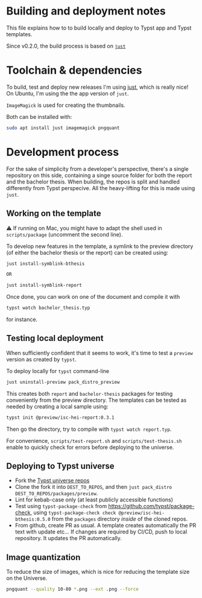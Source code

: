 # Building and deployment notes 
This file explains how to to build locally and deploy to Typst app and Typst templates. 

Since v0.2.0, the build process is based on [`just`](https://github.com/casey/just)

# Toolchain & dependencies
To build, test and deploy new releases I'm using [just](https://github.com/casey/just), which is really nice! On Ubuntu, I'm using the the app version of `just`. 

`ImageMagick` is used for creating the thumbnails.

Both can be installed with:
```bash
sudo apt install just imagemagick pngquant
```

# Development process
For the sake of simplicity from a developer's perspective, there's a single repository on this side, containing a singe source folder for both the report and the bachelor thesis. When building, the repos is split and handled differently from Typst perspecive. All the heavy-lifting for this is made using `just`.

## Working on the template
:warning: If running on Mac, you might have to adapt the shell used in `scripts/package` (uncomment the second line).

To develop new features in the template, a symlink to the preview directory (of either the bachelor thesis or the report) can be created using:

```bash
just install-symblink-bthesis

OR

just install-symblink-report
```

Once done, you can work on one of the document and compile it with 

```bash
typst watch bachelor_thesis.typ
```

for instance.


## Testing local deployment
When sufficiently confident that it seems to work, it's time to test a `preview` version as created by `typst`.

To deploy locally for `typst` command-line

```bash
just uninstall-preview pack_distro_preview
```

This creates both `report` and `bachelor-thesis` packages for testing conveniently from the preview directory. The templates can be tested as needed by creating a local sample using:

```bash
typst init @preview/isc-hei-report:0.3.1
```

Then go the directory, try to compile with `typst watch report.typ`.

For convenience, `scripts/test-report.sh` and `scripts/test-thesis.sh` enable to quickly check for errors before deploying to the universe.

## Deploying to Typst universe

- Fork the [Typst universe repos](https://github.com/typst/packages/tree/main)
- Clone the fork it into `DEST_TO_REPOS`, and then `just pack_distro DEST_TO_REPOS/packages/preview`. 
- Lint for kebab-case only (at least publicly accessible functions)
- Test using `typst-package-check` from https://github.com/typst/package-check, using `typst-package-check check @preview/isc-hei-bthesis:0.5.0` from the `packages` directory *inside* of the cloned repos.
- From github, create PR as usual. A template creates automatically the PR text with update etc... If changes are required by CI/CD, push to local repository. It updates the PR automatically.

## Image quantization
To reduce the size of images, which is nice for reducing the template size on the Universe.

```bash
pngquant --quality 10-80 *.png --ext .png --force
```